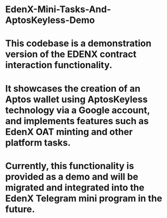 # EdenX-Mini-Tasks-And-AptosKeyless-Demo

# This codebase is a demonstration version of the EDENX contract interaction functionality. 

# It showcases the creation of an Aptos wallet using AptosKeyless technology via a Google account, and implements features such as EdenX OAT minting and other platform tasks. 

# Currently, this functionality is provided as a demo and will be migrated and integrated into the EdenX Telegram mini program in the future.